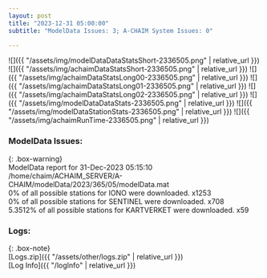 ```yaml
---
layout: post
title: "2023-12-31 05:00:00"
subtitle: "ModelData Issues: 3; A-CHAIM System Issues: 0"

---
```


![]({{ "/assets/img/modelDataDataStatsShort-2336505.png" | relative_url }})
![]({{ "/assets/img/achaimDataStatsShort-2336505.png" | relative_url }})
![]({{ "/assets/img/achaimDataStatsLong00-2336505.png" | relative_url }})
![]({{ "/assets/img/achaimDataStatsLong01-2336505.png" | relative_url }})
![]({{ "/assets/img/achaimDataStatsLong02-2336505.png" | relative_url }})
![]({{ "/assets/img/modelDataDataStats-2336505.png" | relative_url }})
![]({{ "/assets/img/modelDataStationStats-2336505.png" | relative_url }})
![]({{ "/assets/img/achaimRunTime-2336505.png" | relative_url }})


### ModelData Issues:  
  
{: .box-warning}  
 ModelData report for 31-Dec-2023 05:15:10   
 /home/chaim/ACHAIM_SERVER/A-CHAIM/modelData/2023/365/05/modelData.mat   
 0% of all possible stations for IONO were downloaded. x1253   
 0% of all possible stations for SENTINEL were downloaded. x708   
 5.3512% of all possible stations for KARTVERKET were downloaded. x59   
  


### Logs:  
  
{: .box-note}  
[Logs.zip]({{ "/assets/other/logs.zip" | relative_url }})  
[Log Info]({{ "/logInfo" | relative_url }})  
